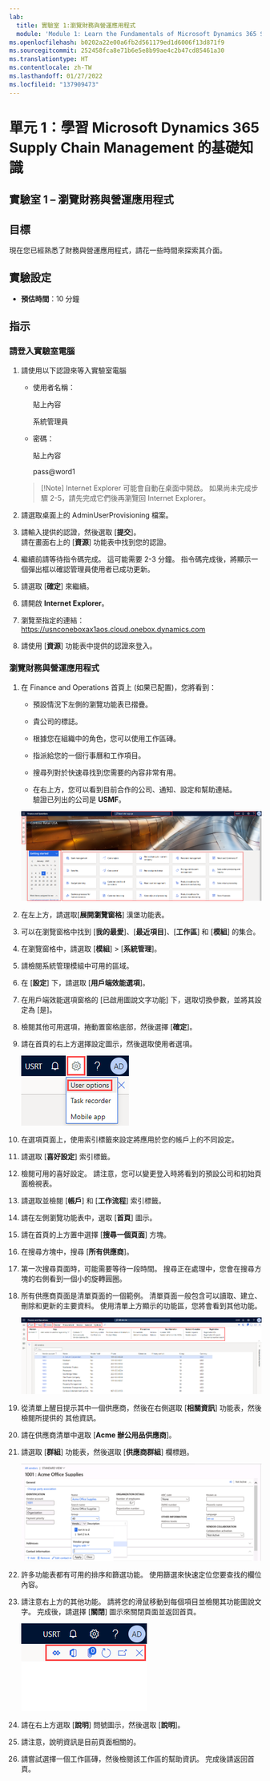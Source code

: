 ```yaml
---
lab:
  title: 實驗室 1:瀏覽財務與營運應用程式
  module: 'Module 1: Learn the Fundamentals of Microsoft Dynamics 365 Supply Chain Management'
ms.openlocfilehash: b0202a22e00a6fb2d561179ed1d6006f13d871f9
ms.sourcegitcommit: 252458fca8e71b6e5e8b99ae4c2b47cd85461a30
ms.translationtype: HT
ms.contentlocale: zh-TW
ms.lasthandoff: 01/27/2022
ms.locfileid: "137909473"
---
```

# <a name="module-1-learn-the-fundamentals-of-microsoft-dynamics-365-supply-chain-management"></a>單元 1：學習 Microsoft Dynamics 365 Supply Chain Management 的基礎知識

## <a name="lab-1---navigate-finance-and-operations-apps"></a>實驗室 1 – 瀏覽財務與營運應用程式

## <a name="objectives"></a>目標

現在您已經熟悉了財務與營運應用程式，請花一些時間來探索其介面。

## <a name="lab-setup"></a>實驗設定

- **預估時間**：10 分鐘

## <a name="instructions"></a>指示

### <a name="sign-in-to-the-lab-computer"></a>請登入實驗室電腦

1. 請使用以下認證來等入實驗室電腦

    - 使用者名稱：

        貼上內容

        系統管理員

    - 密碼：

        貼上內容

        pass@word1

    >[!Note] Internet Explorer 可能會自動在桌面中開啟。 如果尚未完成步驟 2-5，請先完成它們後再瀏覽回 Internet Explorer。

1. 請選取桌面上的 AdminUserProvisioning 檔案。

1. 請輸入提供的認證，然後選取 [**提交**]。  
請在畫面右上的 [**資源**] 功能表中找到您的認證。

1. 繼續前請等待指令碼完成。 這可能需要 2-3 分鐘。 指令碼完成後，將顯示一個彈出框以確認管理員使用者已成功更新。

1. 請選取 [**確定**] 來繼續。

1. 請開啟 **Internet Explorer**。

1. 瀏覽至指定的連結：<https://usnconeboxax1aos.cloud.onebox.dynamics.com>

1. 請使用 [**資源**] 功能表中提供的認證來登入。

### <a name="navigate-finance-and-operations-apps"></a>瀏覽財務與營運應用程式
1. 在 Finance and Operations 首頁上 (如果已配置)，您將看到：

    - 預設情況下左側的瀏覽功能表已摺疊。

    - 貴公司的標誌。

    - 根據您在組織中的角色，您可以使用工作區磚。

    - 指派給您的一個行事曆和工作項目。

    - 搜尋列對於快速尋找到您需要的內容非常有用。

    - 在右上方，您可以看到目前合作的公司、通知、設定和幫助連結。  
    驗證已列出的公司是 **USMF**。

    ![Dynamics 365 Finance and Operations 首頁有醒目提示區域。](./media/m1-common-home-page.png)

1. 在左上方，請選取[**展開瀏覽窗格**] 漢堡功能表。

1. 可以在瀏覽窗格中找到 [**我的最愛**]、[**最近項目**]、[**工作區**] 和 [**模組**] 的集合。

1. 在瀏覽窗格中，請選取 [**模組**] > [**系統管理**]。

1. 請檢閱系統管理模組中可用的區域。

1. 在 [**設定**] 下，請選取 [**用戶端效能選項**]。

1. 在用戶端效能選項窗格的 [已啟用圖說文字功能] 下，選取切換參數，並將其設定為 [是]。

1. 檢閱其他可用選項，捲動置窗格底部，然後選擇 [**確定**]。

1. 請在首頁的右上方選擇設定圖示，然後選取使用者選項。

    ![顯示設定圖示和使用者選項下拉式清單的螢幕擷取畫面](./media/m1-common-settings-user-settings.png)

1. 在選項頁面上，使用索引標籤來設定將應用於您的帳戶上的不同設定。

1. 請選取 [**喜好設定**] 索引標籤。

1. 檢閱可用的喜好設定。 請注意，您可以變更登入時將看到的預設公司和初始頁面檢視表。

1. 請選取並檢閱 [**帳戶**] 和 [**工作流程**] 索引標籤。

1. 請在左側瀏覽功能表中，選取 [**首頁**] 圖示。

1. 請在首頁的上方置中選擇 [**搜尋一個頁面**] 方塊。

1. 在搜尋方塊中，搜尋 [**所有供應商**]。

1. 第一次搜尋頁面時，可能需要等待一段時間。 搜尋正在處理中，您會在搜尋方塊的右側看到一個小的旋轉圓圈。

1. 所有供應商頁面是清單頁面的一個範例。 清單頁面一般包含可以讀取、建立、刪除和更新的主要資料。 使用清單上方顯示的功能區，您將會看到其他功能。

    ![所有供應商清單會有醒目提示功能的功能表所有供應商清單](./media/m1-common-all-vendor-list-page.png)

1. 從清單上醒目提示其中一個供應商，然後在右側選取 [**相關資訊**] 功能表，然後檢閱所提供的 其他資訊。

1. 請在供應商清單中選取 [**Acme 辦公用品供應商**]。

1. 請選取 [**群組**] 功能表，然後選取 [**供應商群組**] 欄標題。

    ![Acme 辦公用品供應商的供應商群組欄標題的螢幕擷取畫面。](./media/m1-common-vendor-group-menu-24493345.png)

1. 許多功能表都有可用的排序和篩選功能。 使用篩選來快速定位您要查找的欄位內容。

1. 請注意右上方的其他功能。 請將您的滑鼠移動到每個項目並檢閱其功能圖說文字。 完成後，請選擇 [**關閉**] 圖示來關閉頁面並返回首頁。

    ![清單頁面右上方功能表顯示用於連接到 Power Apps、Office 應用程式、重新整理、在新視窗開啟和關閉按鈕的其他功能](./media/m1-common-list-page-additional-features-menu.png)

1. 請在右上方選取 [**說明**] 問號圖示，然後選取 [**說明**]。

1. 請注意，說明資訊是目前頁面相關的。

1. 請嘗試選擇一個工作區磚，然後檢閱該工作區的幫助資訊。 完成後請返回首頁。
